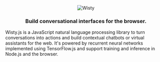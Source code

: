 <p align='center'>
    <img src="../master/assets/logo-large.png?raw=true" alt="Wisty" style="max-height:50px"/>
</p>

<h3 align='center'>
    Build conversational interfaces for the browser.
</h3>

Wisty.js is a JavaScript natural language processing library to turn conversations into actions and
build contextual chatbots or virtual assistants for the web.
It's powered by recurrent neural networks implemented using TensorFlow.js and support training and 
inference in Node.js and the browser.
